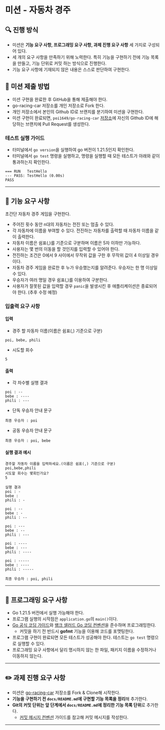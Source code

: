 # 미션 - 자동차 경주

## 🔍 진행 방식

- 미션은 **기능 요구 사항, 프로그래밍 요구 사항, 과제 진행 요구 사항** 세 가지로 구성되어 있다.
- 세 개의 요구 사항을 만족하기 위해 노력한다. 특히 기능을 구현하기 전에 기능 목록을 만들고, 기능 단위로 커밋 하는 방식으로 진행한다.
- 기능 요구 사항에 기재되지 않은 내용은 스스로 판단하여 구현한다.

## 📮 미션 제출 방법

- 미션 구현을 완료한 후 GitHub을 통해 제출해야 한다.
- go-racing-car 저장소를 개인 저장소로 Fork 한다.
- 개인 저장소에서 본인의 Github ID로 브랜치를 분기하여 미션을 구현한다.
- 미션 구현이 완료되면, `poi1649/go-racing-car` [저장소](https://github.com/poi1649/go-racing-car)에 자신의 Github ID에 해당하는 브랜치에 Pull Request를 생성한다.

### 테스트 실행 가이드

- 터미널에서 `go version`을 실행하여 go 버전이 1.21.5인지 확인한다.
- 터미널에서 `go test` 명령을 실행하고, 명령을 실행할 때 모든 테스트가 아래와 같이 통과하는지 확인한다.

```
=== RUN   TestHello
--- PASS: TestHello (0.00s)
PASS
```

---

## 🚀 기능 요구 사항

초간단 자동차 경주 게임을 구현한다.

- 주어진 횟수 동안 n대의 자동차는 전진 또는 멈출 수 있다.
- 각 자동차에 이름을 부여할 수 있다. 전진하는 자동차를 출력할 때 자동차 이름을 같이 출력한다.
- 자동차 이름은 쉼표(,)를 기준으로 구분하며 이름은 5자 이하만 가능하다.
- 사용자는 몇 번의 이동을 할 것인지를 입력할 수 있어야 한다.
- 전진하는 조건은 0에서 9 사이에서 무작위 값을 구한 후 무작위 값이 4 이상일 경우이다.
- 자동차 경주 게임을 완료한 후 누가 우승했는지를 알려준다. 우승자는 한 명 이상일 수 있다.
- 우승자가 여러 명일 경우 쉼표(,)를 이용하여 구분한다.
- 사용자가 잘못된 값을 입력할 경우 `panic`을 발생시킨 후 애플리케이션은 종료되어야 한다. (추후 수정 예정)

### 입출력 요구 사항

#### 입력

- 경주 할 자동차 이름(이름은 쉼표(,) 기준으로 구분)

```
poi, bebe, phili
```

- 시도할 회수

```
5
```

#### 출력

- 각 차수별 실행 결과

```
poi : --
bebe : ----
phili : ---
```

- 단독 우승자 안내 문구

```
최종 우승자 : poi
```

- 공동 우승자 안내 문구

```
최종 우승자 : poi, bebe
```

#### 실행 결과 예시

```
경주할 자동차 이름을 입력하세요.(이름은 쉼표(,) 기준으로 구분)
poi,bebe,phili
시도할 회수는 몇회인가요?
5

실행 결과
poi : -
bebe : 
phili : -

poi : --
bebe : -
phili : --

poi : ---
bebe : --
phili : ---

poi : ----
bebe : ---
phili : ----

poi : -----
bebe : ----
phili : -----

최종 우승자 : poi, phili
```

---

## 🎯 프로그래밍 요구 사항

- Go 1.21.5 버전에서 실행 가능해야 한다. 
- 프로그램 실행의 시작점은 `application.go`의 `main()`이다.
- [Go 공식 코딩 가이드](https://go.dev/doc/effective_go)와 [뱅크 샐러드 Go 코딩 컨벤션](https://blog.banksalad.com/tech/go-best-practice-in-banksalad/)을 준수하며 프로그래밍한다.
  - 커밋을 하기 전 반드시 **gofmt** 기능을 이용해 코드를 포맷팅한다.
- 프로그램 구현이 완료되면 모든 테스트가 성공해야 한다. 테스트는 `go test` 명령으로 실행할 수 있다.
- 프로그래밍 요구 사항에서 달리 명시하지 않는 한 파일, 패키지 이름을 수정하거나 이동하지 않는다.


---

## ✏️ 과제 진행 요구 사항

- 미션은 [go-racing-car](https://github.com/poi1649/go-racing-car) 저장소를 Fork & Clone해 시작한다.
- **기능을 구현하기 전 `docs/README.md`에 구현할 기능 목록을 정리**해 추가한다.
- **Git의 커밋 단위는 앞 단계에서 `docs/README.md`에 정리한 기능 목록 단위**로 추가한다.
    - [커밋 메시지 컨벤션](https://gist.github.com/stephenparish/9941e89d80e2bc58a153) 가이드를 참고해 커밋 메시지를 작성한다.

---
